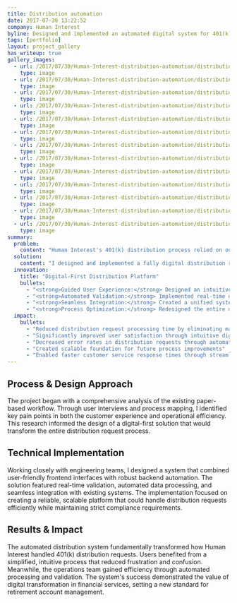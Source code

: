```yaml
---
title: Distribution automation
date: 2017-07-30 13:22:52
company: Human Interest
byline: Designed and implemented an automated digital system for 401(k) distribution requests—transforming a paper-based process into a streamlined, user-friendly experience that reduced processing times and improved customer satisfaction
tags: [portfolio]
layout: project_gallery
has_writeup: true
gallery_images:
  - url: /2017/07/30/Human-Interest-distribution-automation/distribution_000.png
    type: image
  - url: /2017/07/30/Human-Interest-distribution-automation/distribution_001.png
    type: image
  - url: /2017/07/30/Human-Interest-distribution-automation/distribution_100.png
    type: image
  - url: /2017/07/30/Human-Interest-distribution-automation/distribution_101.png
    type: image
  - url: /2017/07/30/Human-Interest-distribution-automation/distribution_200.png
    type: image
  - url: /2017/07/30/Human-Interest-distribution-automation/distribution_300.png
    type: image
  - url: /2017/07/30/Human-Interest-distribution-automation/distribution_400.png
    type: image
  - url: /2017/07/30/Human-Interest-distribution-automation/distribution_500.png
    type: image
  - url: /2017/07/30/Human-Interest-distribution-automation/distribution_600.png
    type: image
  - url: /2017/07/30/Human-Interest-distribution-automation/distribution_700.png
    type: image
  - url: /2017/07/30/Human-Interest-distribution-automation/distribution_800.png
    type: image
  - url: /2017/07/30/Human-Interest-distribution-automation/distribution_900.png
    type: image
  - url: /2017/07/30/Human-Interest-distribution-automation/distribution_1000.png
    type: image
summary:
  problem:
    content: "Human Interest's 401(k) distribution process relied on outdated paper forms and manual processing. Users faced a cumbersome experience filled with unclear instructions, while operations teams struggled with time-consuming paperwork and error-prone data entry. This inefficient system created unnecessary friction for customers trying to access their retirement funds."
  solution:
    content: "I designed and implemented a fully digital distribution request system that automated the entire process. The solution featured an intuitive, step-by-step form interface that guided users through the request process while ensuring accurate data collection. Behind the scenes, the system streamlined backend processing and validation."
  innovation:
    title: "Digital-First Distribution Platform"
    bullets:
      - "<strong>Guided User Experience:</strong> Designed an intuitive, step-by-step interface that simplified complex distribution requests into manageable tasks"
      - "<strong>Automated Validation:</strong> Implemented real-time data validation and error prevention to reduce processing errors"
      - "<strong>Seamless Integration:</strong> Created a unified system that connected frontend user experience with backend processing workflows"
      - "<strong>Process Optimization:</strong> Redesigned the entire distribution workflow to eliminate manual steps and reduce processing time"
  impact:
    bullets:
      - "Reduced distribution request processing time by eliminating manual paperwork"
      - "Significantly improved user satisfaction through intuitive digital interface"
      - "Decreased error rates in distribution requests through automated validation"
      - "Created scalable foundation for future process improvements"
      - "Enabled faster customer service response times through streamlined operations"
---
```


## Process & Design Approach

The project began with a comprehensive analysis of the existing paper-based workflow. Through user interviews and process mapping, I identified key pain points in both the customer experience and operational efficiency. This research informed the design of a digital-first solution that would transform the entire distribution request process.

## Technical Implementation

Working closely with engineering teams, I designed a system that combined user-friendly frontend interfaces with robust backend automation. The solution featured real-time validation, automated data processing, and seamless integration with existing systems. The implementation focused on creating a reliable, scalable platform that could handle distribution requests efficiently while maintaining strict compliance requirements.

## Results & Impact

The automated distribution system fundamentally transformed how Human Interest handled 401(k) distribution requests. Users benefited from a simplified, intuitive process that reduced frustration and confusion. Meanwhile, the operations team gained efficiency through automated processing and validation. The system's success demonstrated the value of digital transformation in financial services, setting a new standard for retirement account management.
